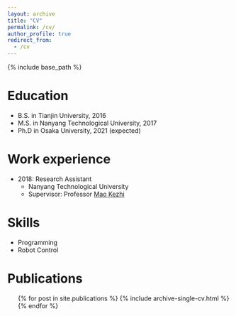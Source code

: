```yaml
---
layout: archive
title: "CV"
permalink: /cv/
author_profile: true
redirect_from:
  - /cv
---
```


{% include base_path %}

Education
======
* B.S. in Tianjin University, 2016
* M.S. in Nanyang Technological University, 2017
* Ph.D in Osaka University, 2021 (expected)

Work experience
======
* 2018: Research Assistant
  * Nanyang Technological University
  * Supervisor: Professor [Mao Kezhi](https://dr.ntu.edu.sg/cris/rp/rp00158)

Skills
======
* Programming
* Robot Control

Publications
======
  <ul>{% for post in site.publications %}
    {% include archive-single-cv.html %}
  {% endfor %}</ul>
  
